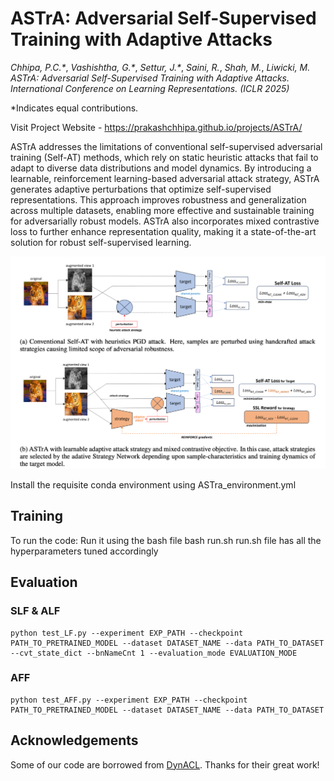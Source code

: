 # ASTrA: Adversarial Self-Supervised Training with Adaptive Attacks

_Chhipa, P.C.*_, _Vashishtha, G.*_, _Settur, J.*_, _Saini, R._, _Shah, M._, _Liwicki, M._ _ASTrA: Adversarial Self-Supervised Training with Adaptive Attacks. International Conference on Learning Representations. (ICLR 2025)_

\*Indicates equal contributions.
  

Visit Project Website - https://prakashchhipa.github.io/projects/ASTrA/

ASTrA addresses the limitations of conventional self-supervised adversarial training (Self-AT) methods, which rely on static heuristic attacks that fail to adapt to diverse data distributions and model dynamics. By introducing a learnable, reinforcement learning-based adversarial attack strategy, ASTrA generates adaptive perturbations that optimize self-supervised representations. This approach improves robustness and generalization across multiple datasets, enabling more effective and sustainable training for adversarially robust models. ASTrA also incorporates mixed contrastive loss to further enhance representation quality, making it a state-of-the-art solution for robust self-supervised learning.

![Main Framework](images/MainFigure.png)


Install the requisite conda environment using ASTra_environment.yml
## Training 
To run the code:
Run it using the bash file
bash run.sh 
run.sh file has all the hyperparameters tuned accordingly

## Evaluation

### SLF & ALF

    python test_LF.py --experiment EXP_PATH --checkpoint PATH_TO_PRETRAINED_MODEL --dataset DATASET_NAME --data PATH_TO_DATASET --cvt_state_dict --bnNameCnt 1 --evaluation_mode EVALUATION_MODE

### AFF

    python test_AFF.py --experiment EXP_PATH --checkpoint PATH_TO_PRETRAINED_MODEL --dataset DATASET_NAME --data PATH_TO_DATASET


## Acknowledgements

Some of our code are borrowed from [DynACL](https://github.com/PKU-ML/DYNACL/). Thanks for their great work!
